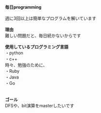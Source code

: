 **毎日programming**
<br>
<br>
週に3回以上は簡単なプログラムを解いています<br><br>
**理由**<br>
難しい問題だと、毎日続かないからです<br><br>
**使用しているプログラミング言語**<br>
・python<br>
・c++<br>
時々、勉強のために、<br>
・Ruby<br>
・Java<br>
・Go<br>
<br>
<br>
**ゴール**<br>
DFSや、bit演算をmasterしたいです
